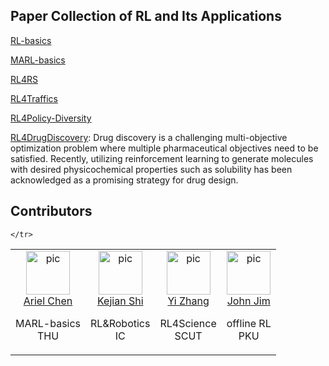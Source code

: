 ## Paper Collection of RL and Its Applications

[RL-basics](./RL-basics.md)

[MARL-basics](./MARL-basics.md)

[RL4RS]()

[RL4Traffics]()

[RL4Policy-Diversity]()

[RL4DrugDiscovery](./RL4DrugDiscovery.md): Drug discovery is a challenging multi-objective optimization problem where multiple pharmaceutical objectives need to be satisfied. Recently, utilizing reinforcement learning to generate molecules with desired physicochemical properties such as solubility has been acknowledged as a promising strategy for drug design. 

## Contributors

<table border="0">
  <tbody>
    <tr align="center" >
      <td>
         <a href="https://github.com/cr-bh"><img width="70" height="70" src="https://github.com/cr-bh.png?s=40" alt="pic"></a><br>
         <a href="https://github.com/cr-bh">Ariel Chen</a>
         <p> MARL-basics <br> THU </p>
      </td>
      <td>
         <a href="https://github.com/shikejianalan"><img width="70" height="70" src="https://github.com/shikejianalan.png?s=40" alt="pic"></a><br>
         <a href="https://github.com/shikejianalan">Kejian Shi</a>
         <p> RL&Robotics <br> IC </p>
      </td>
      <td>
         <a href="https://github.com/ai4drug"><img width="70" height="70" src="https://github.com/ai4drug.png?s=40" alt="pic"></a><br>
         <a href="https://github.com/ai4drug">Yi Zhang</a>
         <p> RL4Science <br> SCUT </p>
      </td>
      <td>
         <a href="https://github.com/JohnJim0816"><img width="70" height="70" src="https://github.com/JohnJim0816.png?s=40" alt="pic"></a><br>
         <a href="https://github.com/JohnJim0816">John Jim</a>
         <p> offline RL <br> PKU </p>
      </td>
      
    </tr>
  </tbody>
</table>
